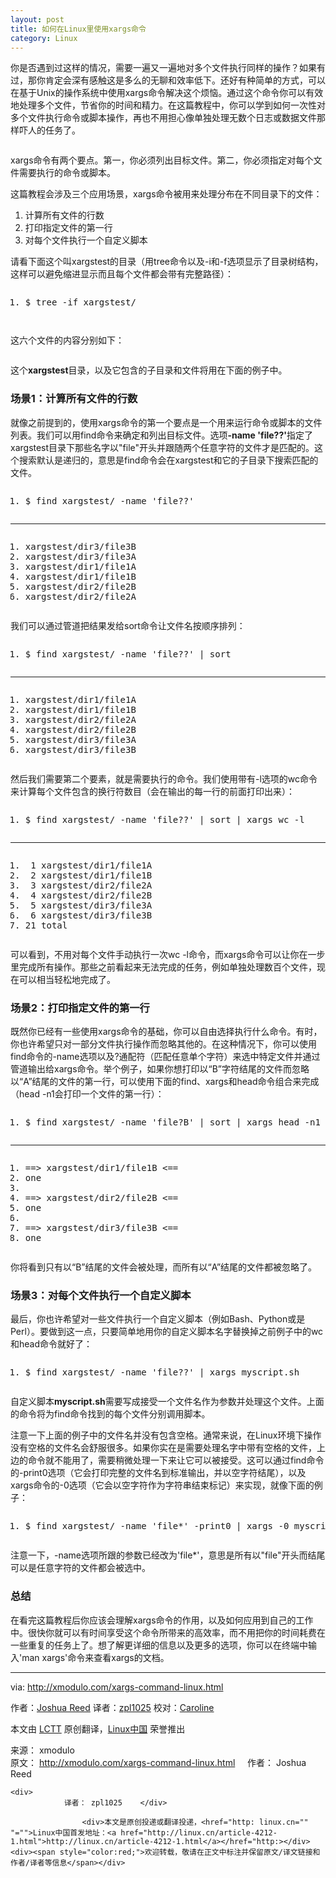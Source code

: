 ```yaml
---
layout: post
title: 如何在Linux里使用xargs命令
category: Linux
---
```


<td id="article_content"><p>你是否遇到过这样的情况，需要一遍又一遍地对多个文件执行同样的操作？如果有过，那你肯定会深有感触这是多么的无聊和效率低下。还好有种简单的方式，可以在基于Unix的操作系统中使用xargs命令解决这个烦恼。通过这个命令你可以有效地处理多个文件，节省你的时间和精力。在这篇教程中，你可以学到如何一次性对多个文件执行命令或脚本操作，再也不用担心像单独处理无数个日志或数据文件那样吓人的任务了。</p>
<p><img src="http://img.linux.net.cn/data/attachment/album/201411/13/104159mkcthh5ttcdmk4m1.jpg" alt=""></p>
<p>xargs命令有两个要点。第一，你必须列出目标文件。第二，你必须指定对每个文件需要执行的命令或脚本。</p>
<p>这篇教程会涉及三个应用场景，xargs命令被用来处理分布在不同目录下的文件：</p>
<ol class="task-list">
<li>计算所有文件的行数</li>
<li>打印指定文件的第一行</li>
<li>对每个文件执行一个自定义脚本</li>
</ol>
<p>请看下面这个叫xargstest的目录（用tree命令以及-i和-f选项显示了目录树结构，这样可以避免缩进显示而且每个文件都会带有完整路径）：</p>
<pre class="prettyprint linenums prettyprinted" style=""><ol class="linenums"><li class="L0"><span class="pln">$ tree </span><span class="pun">-</span><span class="kwd">if</span><span class="pln"> xargstest</span><span class="pun">/</span><span class="pln"> </span></li></ol></pre>
<p><a href="https://camo.githubusercontent.com/c4ef63ddcd2a7eefa33a66d4d73a2903398ecfb9/68747470733a2f2f6661726d332e737461746963666c69636b722e636f6d2f323934322f31353333343938353938315f636531613139326465662e6a7067" target="_blank"><img src="https://camo.githubusercontent.com/c4ef63ddcd2a7eefa33a66d4d73a2903398ecfb9/68747470733a2f2f6661726d332e737461746963666c69636b722e636f6d2f323934322f31353333343938353938315f636531613139326465662e6a7067" alt="" data-canonical-src="http://img.linux.net.cn/data/attachment/album/201411/13/104348ikionvqiydiilra8.jpg"></a></p>
<p>这六个文件的内容分别如下：</p>
<p><a href="https://camo.githubusercontent.com/e6eb1c67bfc8fd769859d17e8cea8808932bfbb1/68747470733a2f2f6661726d342e737461746963666c69636b722e636f6d2f333838322f31353334363238373636325f613330383461386534665f6f2e706e67" target="_blank"><img src="https://camo.githubusercontent.com/e6eb1c67bfc8fd769859d17e8cea8808932bfbb1/68747470733a2f2f6661726d342e737461746963666c69636b722e636f6d2f333838322f31353334363238373636325f613330383461386534665f6f2e706e67" alt="" data-canonical-src="http://img.linux.net.cn/data/attachment/album/201411/13/104350irbfubd1neft2fft.png"></a></p>
<p>这个<strong>xargstest</strong>目录，以及它包含的子目录和文件将用在下面的例子中。</p>
<h3><a id="user-content-场景1计算所有文件的行数" class="anchor" href="https://github.com/LCTT/TranslateProject/blob/master/translated/tech/20140928%20How%20to%20use%20xargs%20command%20in%20Linux.md#%E5%9C%BA%E6%99%AF1%E8%AE%A1%E7%AE%97%E6%89%80%E6%9C%89%E6%96%87%E4%BB%B6%E7%9A%84%E8%A1%8C%E6%95%B0"></a>场景1：计算所有文件的行数</h3>
<p>就像之前提到的，使用xargs命令的第一个要点是一个用来运行命令或脚本的文件列表。我们可以用find命令来确定和列出目标文件。选项<strong>-name 'file??'</strong>指定了xargstest目录下那些名字以"file"开头并跟随两个任意字符的文件才是匹配的。这个搜索默认是递归的，意思是find命令会在xargstest和它的子目录下搜索匹配的文件。</p>
<pre class="prettyprint linenums prettyprinted" style=""><ol class="linenums"><li class="L0"><span class="pln">$ find xargstest</span><span class="pun">/</span><span class="pln"> </span><span class="pun">-</span><span class="pln">name </span><span class="str">'file??'</span><span class="pln"> </span></li></ol></pre>
<hr>
<pre class="prettyprint linenums prettyprinted" style=""><ol class="linenums"><li class="L0"><span class="pln">xargstest</span><span class="pun">/</span><span class="pln">dir3</span><span class="pun">/</span><span class="pln">file3B</span></li><li class="L1"><span class="pln">xargstest</span><span class="pun">/</span><span class="pln">dir3</span><span class="pun">/</span><span class="pln">file3A</span></li><li class="L2"><span class="pln">xargstest</span><span class="pun">/</span><span class="pln">dir1</span><span class="pun">/</span><span class="pln">file1A</span></li><li class="L3"><span class="pln">xargstest</span><span class="pun">/</span><span class="pln">dir1</span><span class="pun">/</span><span class="pln">file1B</span></li><li class="L4"><span class="pln">xargstest</span><span class="pun">/</span><span class="pln">dir2</span><span class="pun">/</span><span class="pln">file2B</span></li><li class="L5"><span class="pln">xargstest</span><span class="pun">/</span><span class="pln">dir2</span><span class="pun">/</span><span class="pln">file2A</span></li></ol></pre>
<p>我们可以通过管道把结果发给sort命令让文件名按顺序排列：</p>
<pre class="prettyprint linenums prettyprinted" style=""><ol class="linenums"><li class="L0"><span class="pln">$ find xargstest</span><span class="pun">/</span><span class="pln"> </span><span class="pun">-</span><span class="pln">name </span><span class="str">'file??'</span><span class="pln"> </span><span class="pun">|</span><span class="pln"> sort </span></li></ol></pre>
<hr>
<pre class="prettyprint linenums prettyprinted" style=""><ol class="linenums"><li class="L0"><span class="pln">xargstest</span><span class="pun">/</span><span class="pln">dir1</span><span class="pun">/</span><span class="pln">file1A</span></li><li class="L1"><span class="pln">xargstest</span><span class="pun">/</span><span class="pln">dir1</span><span class="pun">/</span><span class="pln">file1B</span></li><li class="L2"><span class="pln">xargstest</span><span class="pun">/</span><span class="pln">dir2</span><span class="pun">/</span><span class="pln">file2A</span></li><li class="L3"><span class="pln">xargstest</span><span class="pun">/</span><span class="pln">dir2</span><span class="pun">/</span><span class="pln">file2B</span></li><li class="L4"><span class="pln">xargstest</span><span class="pun">/</span><span class="pln">dir3</span><span class="pun">/</span><span class="pln">file3A</span></li><li class="L5"><span class="pln">xargstest</span><span class="pun">/</span><span class="pln">dir3</span><span class="pun">/</span><span class="pln">file3B</span></li></ol></pre>
<p>然后我们需要第二个要素，就是需要执行的命令。我们使用带有-l选项的wc命令来计算每个文件包含的换行符数目（会在输出的每一行的前面打印出来）：</p>
<pre class="prettyprint linenums prettyprinted" style=""><ol class="linenums"><li class="L0"><span class="pln">$ find xargstest</span><span class="pun">/</span><span class="pln"> </span><span class="pun">-</span><span class="pln">name </span><span class="str">'file??'</span><span class="pln"> </span><span class="pun">|</span><span class="pln"> sort </span><span class="pun">|</span><span class="pln"> xargs wc </span><span class="pun">-</span><span class="pln">l </span></li></ol></pre>
<hr>
<pre class="prettyprint linenums prettyprinted" style=""><ol class="linenums"><li class="L0"><span class="pln"> </span><span class="lit">1</span><span class="pln"> xargstest</span><span class="pun">/</span><span class="pln">dir1</span><span class="pun">/</span><span class="pln">file1A</span></li><li class="L1"><span class="pln"> </span><span class="lit">2</span><span class="pln"> xargstest</span><span class="pun">/</span><span class="pln">dir1</span><span class="pun">/</span><span class="pln">file1B</span></li><li class="L2"><span class="pln"> </span><span class="lit">3</span><span class="pln"> xargstest</span><span class="pun">/</span><span class="pln">dir2</span><span class="pun">/</span><span class="pln">file2A</span></li><li class="L3"><span class="pln"> </span><span class="lit">4</span><span class="pln"> xargstest</span><span class="pun">/</span><span class="pln">dir2</span><span class="pun">/</span><span class="pln">file2B</span></li><li class="L4"><span class="pln"> </span><span class="lit">5</span><span class="pln"> xargstest</span><span class="pun">/</span><span class="pln">dir3</span><span class="pun">/</span><span class="pln">file3A</span></li><li class="L5"><span class="pln"> </span><span class="lit">6</span><span class="pln"> xargstest</span><span class="pun">/</span><span class="pln">dir3</span><span class="pun">/</span><span class="pln">file3B</span></li><li class="L6"><span class="lit">21</span><span class="pln"> total</span></li></ol></pre>
<p>可以看到，不用对每个文件手动执行一次wc -l命令，而xargs命令可以让你在一步里完成所有操作。那些之前看起来无法完成的任务，例如单独处理数百个文件，现在可以相当轻松地完成了。</p>
<h3><a id="user-content-场景2打印指定文件的第一行" class="anchor" href="https://github.com/LCTT/TranslateProject/blob/master/translated/tech/20140928%20How%20to%20use%20xargs%20command%20in%20Linux.md#%E5%9C%BA%E6%99%AF2%E6%89%93%E5%8D%B0%E6%8C%87%E5%AE%9A%E6%96%87%E4%BB%B6%E7%9A%84%E7%AC%AC%E4%B8%80%E8%A1%8C"></a>场景2：打印指定文件的第一行</h3>
<p>既然你已经有一些使用xargs命令的基础，你可以自由选择执行什么命令。有时，你也许希望只对一部分文件执行操作而忽略其他的。在这种情况下，你可以使用find命令的-name选项以及?通配符（匹配任意单个字符）来选中特定文件并通过管道输出给xargs命令。举个例子，如果你想打印以“B”字符结尾的文件而忽略以“A”结尾的文件的第一行，可以使用下面的find、xargs和head命令组合来完成（head -n1会打印一个文件的第一行）：</p>
<pre class="prettyprint linenums prettyprinted" style=""><ol class="linenums"><li class="L0"><span class="pln">$ find xargstest</span><span class="pun">/</span><span class="pln"> </span><span class="pun">-</span><span class="pln">name </span><span class="str">'file?B'</span><span class="pln"> </span><span class="pun">|</span><span class="pln"> sort </span><span class="pun">|</span><span class="pln"> xargs head </span><span class="pun">-</span><span class="pln">n1 </span></li></ol></pre>
<hr>
<pre class="prettyprint linenums prettyprinted" style=""><ol class="linenums"><li class="L0"><span class="pun">==&gt;</span><span class="pln"> xargstest</span><span class="pun">/</span><span class="pln">dir1</span><span class="pun">/</span><span class="pln">file1B </span><span class="pun">&lt;==</span></li><li class="L1"><span class="pln">one</span></li><li class="L2"><span class="pln">&nbsp;</span></li><li class="L3"><span class="pun">==&gt;</span><span class="pln"> xargstest</span><span class="pun">/</span><span class="pln">dir2</span><span class="pun">/</span><span class="pln">file2B </span><span class="pun">&lt;==</span></li><li class="L4"><span class="pln">one</span></li><li class="L5"><span class="pln">&nbsp;</span></li><li class="L6"><span class="pun">==&gt;</span><span class="pln"> xargstest</span><span class="pun">/</span><span class="pln">dir3</span><span class="pun">/</span><span class="pln">file3B </span><span class="pun">&lt;==</span></li><li class="L7"><span class="pln">one</span></li></ol></pre>
<p>你将看到只有以“B”结尾的文件会被处理，而所有以“A”结尾的文件都被忽略了。</p>
<h3><a id="user-content-场景3对每个文件执行一个自定义脚本" class="anchor" href="https://github.com/LCTT/TranslateProject/blob/master/translated/tech/20140928%20How%20to%20use%20xargs%20command%20in%20Linux.md#%E5%9C%BA%E6%99%AF3%E5%AF%B9%E6%AF%8F%E4%B8%AA%E6%96%87%E4%BB%B6%E6%89%A7%E8%A1%8C%E4%B8%80%E4%B8%AA%E8%87%AA%E5%AE%9A%E4%B9%89%E8%84%9A%E6%9C%AC"></a>场景3：对每个文件执行一个自定义脚本</h3>
<p>最后，你也许希望对一些文件执行一个自定义脚本（例如Bash、Python或是Perl）。要做到这一点，只要简单地用你的自定义脚本名字替换掉之前例子中的wc和head命令就好了：</p>
<pre class="prettyprint linenums prettyprinted" style=""><ol class="linenums"><li class="L0"><span class="pln">$ find xargstest</span><span class="pun">/</span><span class="pln"> </span><span class="pun">-</span><span class="pln">name </span><span class="str">'file??'</span><span class="pln"> </span><span class="pun">|</span><span class="pln"> xargs myscript</span><span class="pun">.</span><span class="pln">sh </span></li></ol></pre>
<p>自定义脚本<strong>myscript.sh</strong>需要写成接受一个文件名作为参数并处理这个文件。上面的命令将为find命令找到的每个文件分别调用脚本。</p>
<p>注意一下上面的例子中的文件名并没有包含空格。通常来说，在Linux环境下操作没有空格的文件名会舒服很多。如果你实在是需要处理名字中带有空格的文件，上边的命令就不能用了，需要稍微处理一下来让它可以被接受。这可以通过find命令的-print0选项（它会打印完整的文件名到标准输出，并以空字符结尾），以及xargs命令的-0选项（它会以空字符作为字符串结束标记）来实现，就像下面的例子：</p>
<pre class="prettyprint linenums prettyprinted" style=""><ol class="linenums"><li class="L0"><span class="pln">$ find xargstest</span><span class="pun">/</span><span class="pln"> </span><span class="pun">-</span><span class="pln">name </span><span class="str">'file*'</span><span class="pln"> </span><span class="pun">-</span><span class="pln">print0 </span><span class="pun">|</span><span class="pln"> xargs </span><span class="pun">-</span><span class="lit">0</span><span class="pln"> myscript</span><span class="pun">.</span><span class="pln">sh </span></li></ol></pre>
<p>注意一下，-name选项所跟的参数已经改为'file*'，意思是所有以"file"开头而结尾可以是任意字符的文件都会被选中。</p>
<h3><a id="user-content-总结" class="anchor" href="https://github.com/LCTT/TranslateProject/blob/master/translated/tech/20140928%20How%20to%20use%20xargs%20command%20in%20Linux.md#%E6%80%BB%E7%BB%93"></a>总结</h3>
<p>在看完这篇教程后你应该会理解xargs命令的作用，以及如何应用到自己的工作中。很快你就可以有时间享受这个命令所带来的高效率，而不用把你的时间耗费在一些重复的任务上了。想了解更详细的信息以及更多的选项，你可以在终端中输入'man xargs'命令来查看xargs的文档。</p>
<hr>
<p>via:&nbsp;<a href="http://xmodulo.com/xargs-command-linux.html">http://xmodulo.com/xargs-command-linux.html</a></p>
<p>作者：<a href="http://xmodulo.com/author/joshua">Joshua Reed</a>&nbsp;译者：<a href="https://github.com/zpl1025">zpl1025</a>&nbsp;校对：<a href="https://github.com/carolinewuyan">Caroline</a></p>
<p>本文由&nbsp;<a href="https://github.com/LCTT/TranslateProject">LCTT</a>&nbsp;原创翻译，<a href="http://linux.cn/">Linux中国</a>&nbsp;荣誉推出</p>

<div class="copyright">
    <div>来源： xmodulo</div>    <div>
    	原文： <a href="http://xmodulo.com/xargs-command-linux.html" target="_blank">http://xmodulo.com/xargs-command-linux.html</a>&nbsp;&nbsp;&nbsp;&nbsp;    	作者： Joshua Reed    </div>

    <div>
    	    	译者： zpl1025    </div>

                	<div>本文是原创投递或翻译投递，<href="http: linux.cn="" "="">Linux中国首发地址：<a href="http://linux.cn/article-4212-1.html">http://linux.cn/article-4212-1.html</a></href="http:></div><div><span style="color:red;">欢迎转载，敬请在正文中标注并保留原文/译文链接和作者/译者等信息</span></div>

</div>
<div class="hm">
<a title="分享到腾讯微博" href="javascript:void( share_tqq(SITEURL + 'article-4212-1.html','article_title','article_content','http://img.linux.net.cn/data/attachment/album/201411/13/104159mkcthh5ttcdmk4m1.jpg.large.jpg') );" class="tqq_large"></a>
<a title="分享到新浪微博" href="javascript:void( share_tsina(SITEURL + 'article-4212-1.html','article_title','article_content','http://img.linux.net.cn/data/attachment/album/201411/13/104159mkcthh5ttcdmk4m1.jpg.large.jpg') );" class="tsina_large"></a>
</div>
</td>
